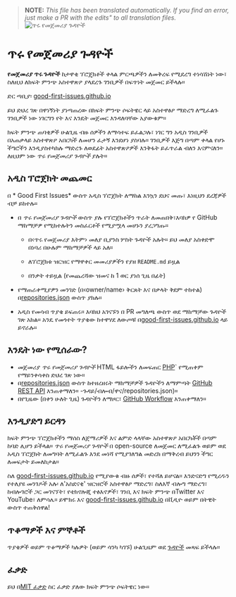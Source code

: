 >**NOTE:** _This file has been translated automatically. If you find an error, just make a PR with the edits" to all translation files._
![ጥሩ የመጀመሪያ ጉዳዮች](../assets/github/social-preview.png)

# ጥሩ የመጀመሪያ ጉዳዮች

**የመጀመሪያ ጥሩ ጉዳዮች** ከታዋቂ ፕሮጄክቶች ቀላል ምርጫዎችን ለመቅረፍ የሚደረግ ተነሳሽነት ነው፣ ስለዚህ ለክፍት ምንጭ አስተዋጽዖ ያላደረጉ ገንቢዎች በፍጥነት መጀመር ይችላሉ።

ድር ጣቢያ፡ [good-first-issues.github.io](https://good-first-issues.github.io)

ይህ ድህረ ገጽ በዋነኝነት ያነጣጠረው በክፍት ምንጭ ሶፍትዌር ላይ አስተዋፅዖ ማድረግ ለሚፈልጉ ገንቢዎች ነው ነገርግን የት እና እንዴት መጀመር እንዳለባቸው አያውቁም።

ክፍት ምንጭ ጠባቂዎች ሁልጊዜ ብዙ ሰዎችን ለማሳተፍ ይፈልጋሉ፣ ነገር ግን አዲስ ገንቢዎች በአጠቃላይ አስተዋጽዖ አበርካች ለመሆን ፈታኝ እንደሆነ ያስባሉ። ገንቢዎች እጅግ በጣም ቀላል የሆኑ ችግሮችን እንዲያስተካክሉ ማድረጉ ለወደፊት አስተዋጽዖዎች እንቅፋት ይፈጥራል ብለን እናምናለን። ለዚህም ነው *ጥሩ የመጀመሪያ ጉዳዮች* ያሉት።

## አዲስ ፕሮጀክት መጨመር

በ * Good First Issues* ውስጥ አዲስ ፕሮጀክት ለማከል እንኳን ደህና መጡ፣ እነዚህን ደረጃዎች ብቻ ይከተሉ።

- በ *ጥሩ የመጀመሪያ ጉዳዮች* ውስጥ ያሉ የፕሮጀክቶችን ጥራት ለመጠበቅ፣እባክዎ የ GitHub ማከማቻዎ የሚከተሉትን መስፈርቶች የሚያሟላ መሆኑን ያረጋግጡ።

     - በ‹ጥሩ የመጀመሪያ እትም› መለያ ቢያንስ ሦስት ጉዳዮች አሉት። ይህ መለያ አስቀድሞ በነባሪ በሁሉም ማከማቻዎች ላይ አለ።

     - ለፕሮጀክቱ ዝርዝር የማዋቀር መመሪያዎችን የያዘ `README.md` ይዟል

     - በንቃት ተይዟል (የመጨረሻው ዝመና ከ 1 ወር ያነሰ ጊዜ በፊት)

- የማጠራቀሚያዎን መንገድ (በ‹owner/name› ቅርጸት እና በቃላት ቅደም ተከተል) በ[repositories.json](https://github.com/gomzyakov/good-first-issue/blob/main/repositories.json) ውስጥ ያክሉ።

- አዲስ የመሳብ ጥያቄ ይፍጠሩ። እባክህ አገናኙን በ PR መግለጫ ውስጥ ወደ ማከማቻው ጉዳዮች ገጽ አክል። አንዴ የመጎተት ጥያቄው ከተዋሃደ ለውጦቹ በ[good-first-issues.github.io](https://good-first-issues.github.io) ላይ ይኖራሉ።

## እንዴት ነው የሚሰራው?

- መጀመሪያ *ጥሩ የመጀመሪያ ጉዳዮች* HTML ፋይሎችን ለመፍጠር [PHP](https://www.php.net)` የሚጠቀም የማይንቀሳቀስ ድህረ ገጽ ነው።
- በ[repositories.json](https://github.com/gomzyakov/good-first) ውስጥ ከተዘረዘሩት ማከማቻዎች ጉዳዮችን ለማምጣት [GitHub REST API](https://docs.github.com/en/rest) እንጠቀማለን። -ጉዳይ/ብሎብ/ዋና/repositories.json)።
- በየጊዜው (በቀን ሁለት ጊዜ) ጉዳዮችን ለማዞር፣ [GitHub Workflow](https://docs.github.com/en/actions/using-workflows) እንጠቀማለን።

## እንዲያድግ ይርዳን

ክፍት ምንጭ ፕሮጀክቶችን ማሰስ ለጀማሪዎች እና ልምድ ላላቸው አስተዋጽዖ አበርካቾች በጣም ከባድ ሊሆን ይችላል። *ጥሩ የመጀመሪያ ጉዳዮች* በ open-source ለመጀመር ለሚፈልጉ ወይም ወደ አዲስ ፕሮጀክት ለመግባት ለሚፈልጉ እንደ መነሻ የሚያገለግል መድረክ በማቅረብ ይህንን ችግር ለመፍታት ይመለከታል።

ስለ [good-first-issues.github.io](https://good-first-issues.github.io) የሚያውቁ ብዙ ሰዎች፣ የተሻለ ይሆናል። እንድናድግ የሚረዱን የተለያዩ መንገዶች አሉ፡ ለ'አስደናቂ' ዝርዝሮች አስተዋፅዖ ማድረግ፣ ስለእኛ ብሎግ ማድረግ፣ ከብሎገሮች ጋር መገናኘት፣ የቴክኖሎጂ ተፅእኖዎች፣ ገንቢ እና ክፍት ምንጭ በTwitter እና YouTube፣ ለምሳሌ። ይሞክሩ እና [good-first-issues.github.io](https://good-first-issues.github.io) በቪዲዮ ወይም በትዊት ውስጥ ተጠቅሰዋል!

## ጥቆማዎች እና ምኞቶች

ጥያቄዎች ወይም ጥቆማዎች ካሉዎት (ወይም ሳንካ ካገኙ) ሁልጊዜም ወደ [ጉዳዮች](https://github.com/good-first-issues/good-first-issues.github.io/issues) መጻፍ ይችላሉ።

## ፈቃድ

ይህ በ[MIT ፈቃድ](https://github.com/good-first-issues/good-first-issues.github.io/blob/main/LICENSE) ስር ፈቃድ ያለው ክፍት ምንጭ ሶፍትዌር ነው።
